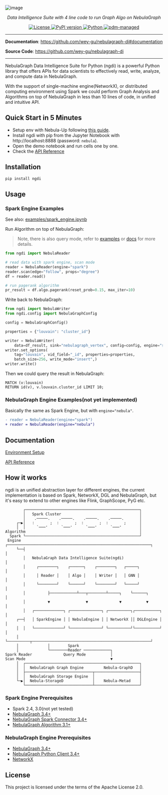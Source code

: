 ![image](https://user-images.githubusercontent.com/1651790/221876073-61ef4edb-adcd-4f10-b3fc-8ddc24918ea1.png)

<p align="center">
    <em>Data Intelligence Suite with 4 line code to run Graph Algo on NebulaGraph</em>
</p>

<p align="center">
<a href="LICENSE" target="_blank">
    <img src="https://img.shields.io/badge/License-Apache_2.0-blue.svg" alt="License">
</a>

<a href="https://badge.fury.io/py/ngdi" target="_blank">
    <img src="https://badge.fury.io/py/ngdi.svg" alt="PyPI version">
</a>

<a href="https://www.python.org/downloads/release/python-360/" target="_blank">
    <img src="https://img.shields.io/badge/python-3.6%2B-blue.svg" alt="Python">
</a>

<a href="https://pdm.fming.dev" target="_blank">
    <img src="https://img.shields.io/badge/pdm-managed-blueviolet" alt="pdm-managed">
</a>

</p>

---

**Documentation**: <a href="https://github.com/wey-gu/nebulagraph-di#documentation" target="_blank">https://github.com/wey-gu/nebulagraph-di#documentation</a>

**Source Code**: <a href="https://github.com/wey-gu/nebulagraph-di" target="_blank">https://github.com/wey-gu/nebulagraph-di</a>

---


NebulaGraph Data Intelligence Suite for Python (ngdi) is a powerful Python library that offers APIs for data scientists to effectively read, write, analyze, and compute data in NebulaGraph.

With the support of single-machine engine(NetworkX), or distributed computing environment using Spark we could perform Graph Analysis and Algorithms on top of NebulaGraph in less than 10 lines of code, in unified and intuitive API.

## Quick Start in 5 Minutes

- Setup env with Nebula-Up following [this guide](https://github.com/wey-gu/nebulagraph-di/blob/main/docs/Environment_Setup.md).
- Install ngdi with pip from the Jupyter Notebook with http://localhost:8888 (password: `nebula`).
- Open the demo notebook and run cells one by one.
- Check the [API Reference](https://github.com/wey-gu/nebulagraph-di/docs/API.md)

## Installation

```bash
pip install ngdi
```

## Usage

### Spark Engine Examples

See also: [examples/spark_engine.ipynb](https://github.com/wey-gu/nebulagraph-di/blob/main/examples/spark_engine.ipynb)

Run Algorithm on top of NebulaGraph:

> Note, there is also query mode, refer to [examples](https://github.com/wey-gu/nebulagraph-di/blob/main/examples/spark_engine.ipynb) or [docs](https://github.com/wey-gu/nebulagraph-di/docs/API.md) for more details.

```python
from ngdi import NebulaReader

# read data with spark engine, scan mode
reader = NebulaReader(engine="spark")
reader.scan(edge="follow", props="degree")
df = reader.read()

# run pagerank algorithm
pr_result = df.algo.pagerank(reset_prob=0.15, max_iter=10)
```

Write back to NebulaGraph:

```python
from ngdi import NebulaWriter
from ngdi.config import NebulaGraphConfig

config = NebulaGraphConfig()

properties = {"louvain": "cluster_id"}

writer = NebulaWriter(
    data=df_result, sink="nebulagraph_vertex", config=config, engine="spark")
writer.set_options(
    tag="louvain", vid_field="_id", properties=properties,
    batch_size=256, write_mode="insert",)
writer.write()
```

Then we could query the result in NebulaGraph:

```cypher
MATCH (v:louvain)
RETURN id(v), v.louvain.cluster_id LIMIT 10;
```

### NebulaGraph Engine Examples(not yet implemented)

Basically the same as Spark Engine, but with `engine="nebula"`.

```diff
- reader = NebulaReader(engine="spark")
+ reader = NebulaReader(engine="nebula")
```

## Documentation

[Environment Setup](https://github.com/wey-gu/nebulagraph-di/blob/main/docs/Environment_Setup.md)

[API Reference](https://github.com/wey-gu/nebulagraph-di/docs/API.md)

## How it works

ngdi is an unified abstraction layer for different engines, the current implementation is based on Spark, NetworkX, DGL and NebulaGraph, but it's easy to extend to other engines like Flink, GraphScope, PyG etc.

```
        ┌───────────────────────────────────────────────────┐            
        │   Spark Cluster                                   │            
        │    .─────.    .─────.    .─────.    .─────.       │            
     ┌─▶│   :       ;  :       ;  :       ;  :       ;      │            
     │  │     `───'      `───'      `───'      `───'        │            
Algorithm                                                   │            
  Spark └───────────────────────────────────────────────────┘            
 Engine ┌────────────────────────────────────────────────────────────────┐
     └──┤                                                                │
        │   NebulaGraph Data Intelligence Suite(ngdi)                    │
        │     ┌────────┐    ┌──────┐    ┌────────┐   ┌─────┐             │
        │     │ Reader │    │ Algo │    │ Writer │   │ GNN │             │
        │     └────────┘    └──────┘    └────────┘   └─────┘             │
        │          ├────────────┴───┬────────┴─────┐    └──────┐         │
        │          ▼                ▼              ▼           ▼         │
        │   ┌─────────────┐ ┌──────────────┐ ┌──────────┐┌───────────┐   │
     ┌──┤   │ SparkEngine │ │ NebulaEngine │ │ NetworkX ││ DGLEngine │   │
     │  │   └─────────────┘ └──────────────┘ └──────────┘└───────────┘   │
     │  └──────────┬─────────────────────────────────────────────────────┘
     │             │        Spark                                        
     │             └────────Reader ────────────┐                         
Spark Reader              Query Mode           │                         
Scan Mode                                      ▼                         
     │  ┌───────────────────────────────────────────────────┐            
     │  │  NebulaGraph Graph Engine         Nebula-GraphD   │            
     │  ├──────────────────────────────┬────────────────────┤            
     │  │  NebulaGraph Storage Engine  │                    │            
     └─▶│  Nebula-StorageD             │    Nebula-Metad    │            
        └──────────────────────────────┴────────────────────┘            
```

### Spark Engine Prerequisites
- Spark 2.4, 3.0(not yet tested)
- [NebulaGraph 3.4+](https://github.com/vesoft-inc/nebula)
- [NebulaGraph Spark Connector 3.4+](https://repo1.maven.org/maven2/com/vesoft/nebula-spark-connector/)
- [NebulaGraph Algorithm 3.1+](https://repo1.maven.org/maven2/com/vesoft/nebula-algorithm/)

### NebulaGraph Engine Prerequisites
- [NebulaGraph 3.4+](https://github.com/vesoft-inc/nebula)
- [NebulaGraph Python Client 3.4+](https://github.com/vesoft-inc/nebula-python)
- [NetworkX](https://networkx.org/)

## License

This project is licensed under the terms of the Apache License 2.0.
